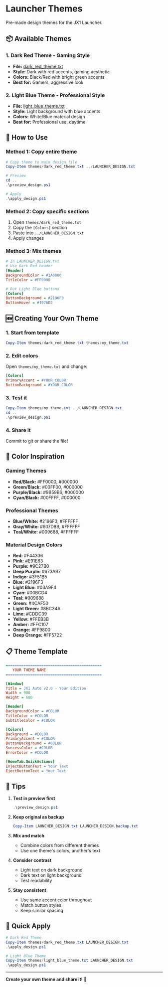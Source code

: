 # Launcher Themes

Pre-made design themes for the JX1 Launcher.

## 📦 Available Themes

### 1. **Dark Red Theme** - Gaming Style
- **File:** [dark_red_theme.txt](dark_red_theme.txt)
- **Style:** Dark with red accents, gaming aesthetic
- **Colors:** Black/Red with bright green accents
- **Best for:** Gamers, aggressive look

### 2. **Light Blue Theme** - Professional Style
- **File:** [light_blue_theme.txt](light_blue_theme.txt)
- **Style:** Light background with blue accents
- **Colors:** White/Blue material design
- **Best for:** Professional use, daytime

## 🎨 How to Use

### Method 1: Copy entire theme
```powershell
# Copy theme to main design file
Copy-Item themes/dark_red_theme.txt ../LAUNCHER_DESIGN.txt

# Preview
cd ..
.\preview_design.ps1

# Apply
.\apply_design.ps1
```

### Method 2: Copy specific sections
1. Open `themes/dark_red_theme.txt`
2. Copy the `[Colors]` section
3. Paste into `../LAUNCHER_DESIGN.txt`
4. Apply changes

### Method 3: Mix themes
```ini
# In LAUNCHER_DESIGN.txt
# Use Dark Red header
[Header]
BackgroundColor = #1A0000
TitleColor = #FF0000

# But Light Blue buttons
[Colors]
ButtonBackground = #2196F3
ButtonHover = #1976D2
```

## 🆕 Creating Your Own Theme

### 1. Start from template
```powershell
Copy-Item themes/dark_red_theme.txt themes/my_theme.txt
```

### 2. Edit colors
Open `themes/my_theme.txt` and change:
```ini
[Colors]
PrimaryAccent = #YOUR_COLOR
ButtonBackground = #YOUR_COLOR
```

### 3. Test it
```powershell
Copy-Item themes/my_theme.txt ../LAUNCHER_DESIGN.txt
cd ..
.\preview_design.ps1
```

### 4. Share it
Commit to git or share the file!

## 🎨 Color Inspiration

### Gaming Themes
- **Red/Black:** #FF0000, #000000
- **Green/Black:** #00FF00, #000000
- **Purple/Black:** #9B59B6, #000000
- **Cyan/Black:** #00FFFF, #000000

### Professional Themes
- **Blue/White:** #2196F3, #FFFFFF
- **Gray/White:** #607D8B, #FFFFFF
- **Teal/White:** #009688, #FFFFFF

### Material Design Colors
- **Red:** #F44336
- **Pink:** #E91E63
- **Purple:** #9C27B0
- **Deep Purple:** #673AB7
- **Indigo:** #3F51B5
- **Blue:** #2196F3
- **Light Blue:** #03A9F4
- **Cyan:** #00BCD4
- **Teal:** #009688
- **Green:** #4CAF50
- **Light Green:** #8BC34A
- **Lime:** #CDDC39
- **Yellow:** #FFEB3B
- **Amber:** #FFC107
- **Orange:** #FF9800
- **Deep Orange:** #FF5722

## 📋 Theme Template

```ini
===========================================
   YOUR THEME NAME
===========================================

[Window]
Title = JX1 Auto v2.0 - Your Edition
Width = 900
Height = 600

[Header]
BackgroundColor = #COLOR
TitleColor = #COLOR
SubtitleColor = #COLOR

[Colors]
Background = #COLOR
PrimaryAccent = #COLOR
ButtonBackground = #COLOR
SuccessColor = #COLOR
ErrorColor = #COLOR

[HomeTab.QuickActions]
InjectButtonText = Your Text
EjectButtonText = Your Text
```

## 🎯 Tips

1. **Test in preview first**
   ```powershell
   .\preview_design.ps1
   ```

2. **Keep original as backup**
   ```powershell
   Copy-Item LAUNCHER_DESIGN.txt LAUNCHER_DESIGN.backup.txt
   ```

3. **Mix and match**
   - Combine colors from different themes
   - Use one theme's colors, another's text

4. **Consider contrast**
   - Light text on dark background
   - Dark text on light background
   - Test readability

5. **Stay consistent**
   - Use same accent color throughout
   - Match button styles
   - Keep similar spacing

## 🚀 Quick Apply

```powershell
# Dark Red Theme
Copy-Item themes/dark_red_theme.txt LAUNCHER_DESIGN.txt
.\apply_design.ps1

# Light Blue Theme
Copy-Item themes/light_blue_theme.txt LAUNCHER_DESIGN.txt
.\apply_design.ps1
```

---

**Create your own theme and share it!** 🎨
